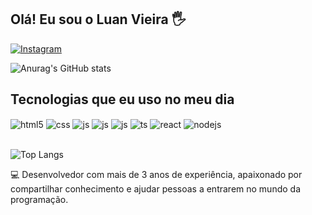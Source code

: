 

## Olá! Eu sou o Luan Vieira 🖐️

[![Instagram](https://img.shields.io/badge/Instagram-E4405F?style=for-the-badge&logo=instagram&logoColor=white)](https://www.instagram.com/luanmvieira/)

![Anurag's GitHub stats](https://github-readme-stats.vercel.app/api?username=luanmvieira&show_icons=true&theme=radical)

## Tecnologias que eu uso no meu dia

<div style="display: inline_block">
  <img align="center" alt="html5" src="https://img.shields.io/badge/Flutter-02569B?style=for-the-badge&logo=flutter&logoColor=white" />
  <img align="center" alt="css" src="https://img.shields.io/badge/Dart-0175C2?style=for-the-badge&logo=dart&logoColor=white" />
  <img align="center" alt="js" src="https://img.shields.io/badge/Kotlin-0095D5?&style=for-the-badge&logo=kotlin&logoColor=white" />
   <img align="center" alt="js" src="https://img.shields.io/badge/Android_Studio-3DDC84?style=for-the-badge&logo=android-studio&logoColor=white" />
   <img align="center" alt="js" src="https://img.shields.io/badge/Xcode-007ACC?style=for-the-badge&logo=Xcode&logoColor=white" />
  <img align="center" alt="ts" src="https://img.shields.io/badge/MongoDB-4EA94B?style=for-the-badge&logo=mongodb&logoColor=white" />
  <img align="center" alt="react" src="https://img.shields.io/badge/Android-3DDC84?style=for-the-badge&logo=android&logoColor=whit" />
  <img align="center" alt="nodejs" src="https://img.shields.io/badge/iOS-000000?style=for-the-badge&logo=ios&logoColor=white" />
</div><br/>

![Top Langs](https://github-readme-stats.vercel.app/api/top-langs/?username=luanmvieira&layout=compact)

💻 Desenvolvedor com mais de 3 anos de experiência, apaixonado por compartilhar conhecimento e ajudar pessoas a entrarem no mundo da programação.
